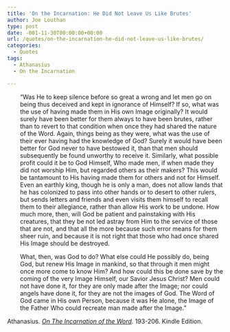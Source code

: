 ```yaml
---
title: 'On the Incarnation: He Did Not Leave Us Like Brutes'
author: Joe Louthan
type: post
date: -001-11-30T00:00:00+00:00
url: /quotes/on-the-incarnation-he-did-not-leave-us-like-brutes/
categories:
  - Quotes
tags:
  - Athanasius
  - On the Incarnation

---
```

<p style="padding-left: 30px;">
  &#8220;Was He to keep silence before so great a wrong and let men go on being thus deceived and kept in ignorance of Himself? If so, what was the use of having made them in His own Image originally? It would surely have been better for them always to have been brutes, rather than to revert to that condition when once they had shared the nature of the Word. Again, things being as they were, what was the use of their ever having had the knowledge of God? Surely it would have been better for God never to have bestowed it, than that men should subsequently be found unworthy to receive it. Similarly, what possible profit could it be to God Himself, Who made men, if when made they did not worship Him, but regarded others as their makers? This would be tantamount to His having made them for others and not for Himself. Even an earthly king, though he is only a man, does not allow lands that he has colonized to pass into other hands or to desert to other rulers, but sends letters and friends and even visits them himself to recall them to their allegiance, rather than allow His work to be undone. How much more, then, will God be patient and painstaking with His creatures, that they be not led astray from Him to the service of those that are not, and that all the more because such error means for them sheer ruin, and because it is not right that those who had once shared His Image should be destroyed.
</p>

<p style="padding-left: 30px;">
  What, then, was God to do? What else could He possibly do, being God, but renew His Image in mankind, so that through it men might once more come to know Him? And how could this be done save by the coming of the very Image Himself, our Savior Jesus Christ? Men could not have done it, for they are only made after the Image; nor could angels have done it, for they are not the images of God. The Word of God came in His own Person, because it was He alone, the Image of the Father Who could recreate man made after the Image.&#8221;
</p>

Athanasius. <a href="https://www.amazon.com/dp/B003CYLD5C/ref=as_li_ss_til?tag=iamlipr-20&camp=0&creative=0&linkCode=as4&creativeASIN=B003CYLD5C&adid=1S8V1F2MD1Y96Z9KJAFC&" target="_blank"><em>On The Incarnation of the Word</em></a>. 193-206. Kindle Edition.